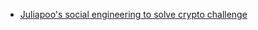 - [Juliapoo's social engineering to solve crypto challenge](https://juliapoo.github.io/misc/2022/09/27/social-engineering-to-solve-a-crypto-challenge.html#Im-so-sorry-sam-ninja)
